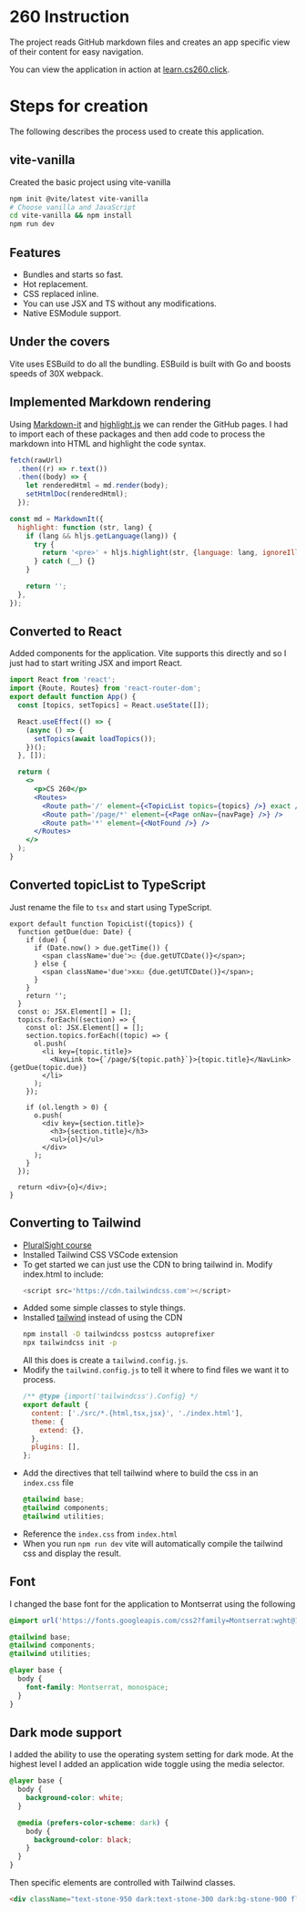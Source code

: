 # 260 Instruction

The project reads GitHub markdown files and creates an app specific view of their content for easy navigation.

You can view the application in action at [learn.cs260.click](https://learn.cs260.click).

# Steps for creation

The following describes the process used to create this application.

## vite-vanilla

Created the basic project using vite-vanilla

```sh
npm init @vite/latest vite-vanilla
# Choose vanilla and JavaScript
cd vite-vanilla && npm install
npm run dev
```

## Features

- Bundles and starts so fast.
- Hot replacement.
- CSS replaced inline.
- You can use JSX and TS without any modifications.
- Native ESModule support.

## Under the covers

Vite uses ESBuild to do all the bundling. ESBuild is built with Go and boosts speeds of 30X webpack.

## Implemented Markdown rendering

Using [Markdown-it](https://github.com/markdown-it/markdown-it) and [highlight.js](https://highlightjs.org/) we can render the GitHub pages. I had to import each of these packages and then add code to process the markdown into HTML and highlight the code syntax.

```js
fetch(rawUrl)
  .then((r) => r.text())
  .then((body) => {
    let renderedHtml = md.render(body);
    setHtmlDoc(renderedHtml);
  });

const md = MarkdownIt({
  highlight: function (str, lang) {
    if (lang && hljs.getLanguage(lang)) {
      try {
        return '<pre>' + hljs.highlight(str, {language: lang, ignoreIllegals: true}).value + `</pre>`;
      } catch (__) {}
    }

    return '';
  },
});
```

## Converted to React

Added components for the application. Vite supports this directly and so I just had to start writing JSX and import React.

```jsx
import React from 'react';
import {Route, Routes} from 'react-router-dom';
export default function App() {
  const [topics, setTopics] = React.useState([]);

  React.useEffect(() => {
    (async () => {
      setTopics(await loadTopics());
    })();
  }, []);

  return (
    <>
      <p>CS 260</p>
      <Routes>
        <Route path='/' element={<TopicList topics={topics} />} exact />
        <Route path='/page/*' element={<Page onNav={navPage} />} />
        <Route path='*' element={<NotFound />} />
      </Routes>
    </>
  );
}
```

## Converted topicList to TypeScript

Just rename the file to `tsx` and start using TypeScript.

```tsx
export default function TopicList({topics}) {
  function getDue(due: Date) {
    if (due) {
      if (Date.now() > due.getTime()) {
        <span className='due'>☑ {due.getUTCDate()}</span>;
      } else {
        <span className='due'>xx☑ {due.getUTCDate()}</span>;
      }
    }
    return '';
  }
  const o: JSX.Element[] = [];
  topics.forEach((section) => {
    const ol: JSX.Element[] = [];
    section.topics.forEach((topic) => {
      ol.push(
        <li key={topic.title}>
          <NavLink to={`/page/${topic.path}`}>{topic.title}</NavLink> {getDue(topic.due)}
        </li>
      );
    });

    if (ol.length > 0) {
      o.push(
        <div key={section.title}>
          <h3>{section.title}</h3>
          <ul>{ol}</ul>
        </div>
      );
    }
  });

  return <div>{o}</div>;
}
```

## Converting to Tailwind

- [PluralSight course](https://app.pluralsight.com/library/courses/tailwind-css-3-fundamentals/table-of-contents)
- Installed Tailwind CSS VSCode extension
- To get started we can just use the CDN to bring tailwind in. Modify index.html to include:
  ```js
  <script src='https://cdn.tailwindcss.com'></script>
  ```
- Added some simple classes to style things.
- Installed [tailwind](https://tailwindcss.com/docs/guides/vite) instead of using the CDN
  ```sh
  npm install -D tailwindcss postcss autoprefixer
  npx tailwindcss init -p
  ```
  All this does is create a `tailwind.config.js`.
- Modify the `tailwind.config.js` to tell it where to find files we want it to process.
  ```js
  /** @type {import('tailwindcss').Config} */
  export default {
    content: ['./src/*.{html,tsx,jsx}', './index.html'],
    theme: {
      extend: {},
    },
    plugins: [],
  };
  ```
- Add the directives that tell tailwind where to build the css in an `index.css` file
  ```css
  @tailwind base;
  @tailwind components;
  @tailwind utilities;
  ```
- Reference the `index.css` from `index.html`
- When you run `npm run dev` vite will automatically compile the tailwind css and display the result.

## Font

I changed the base font for the application to Montserrat using the following

```css
@import url('https://fonts.googleapis.com/css2?family=Montserrat:wght@100;400;700&display=swap');

@tailwind base;
@tailwind components;
@tailwind utilities;

@layer base {
  body {
    font-family: Montserrat, monospace;
  }
}
```

## Dark mode support

I added the ability to use the operating system setting for dark mode. At the highest level I added an application wide toggle using the media selector.

```css
@layer base {
  body {
    background-color: white;
  }

  @media (prefers-color-scheme: dark) {
    body {
      background-color: black;
    }
  }
}
```

Then specific elements are controlled with Tailwind classes.

```html
<div className="text-stone-950 dark:text-stone-300 dark:bg-stone-900 flex flex-col"></div>
```
